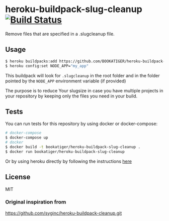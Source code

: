# heroku-buildpack-slug-cleanup [![Build Status](https://travis-ci.org/BOOKATIGER/heroku-buildpack-slug-cleanup.svg?branch=master)](https://travis-ci.org/BOOKATIGER/heroku-buildpack-slug-cleanup)

Remove files that are specified in a .slugcleanup file.

## Usage

```bash
$ heroku buildpacks:add https://github.com/BOOKATIGER/heroku-buildpack-slug-cleanup
$ heroku config:set NODE_APP="my_app"
```

This buildpack will look for `.slugcleanup` in the root folder and in the folder pointed by the `NODE_APP` environment variable (if provided)

The purpose is to reduce Your slugsize in case you have multiple projects in your repository by keeping only the files you need in your build.

## Tests

You can run tests for this repository by using docker or docker-compose:
```bash
# docker-compose
$ docker-compose up
# docker
$ docker build -t bookatiger/heroku-buildpack-slug-cleanup .
$ docker run bookatiger/heroku-buildpack-slug-cleanup
```

Or by using heroku directly by following the instructions [here](https://github.com/heroku/heroku-buildpack-testrunner#running-buildpack-tests-on-heroku)

## License

MIT

### Original inspiration from
https://github.com/syginc/heroku-buildpack-cleanup.git

